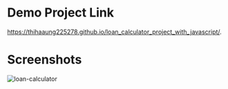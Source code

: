 # Demo Project Link
 https://thihaaung225278.github.io/loan_calculator_project_with_javascript/.
 
# Screenshots
![loan-calculator](https://user-images.githubusercontent.com/45056004/69881365-3a27ce80-12fb-11ea-903e-3ce149cce07a.png)

